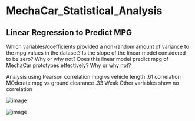 # MechaCar_Statistical_Analysis

## Linear Regression to Predict MPG

Which variables/coefficients provided a non-random amount of variance to the mpg values in the dataset?
Is the slope of the linear model considered to be zero? Why or why not?
Does this linear model predict mpg of MechaCar prototypes effectively? Why or why not?

Analysis using Pearson correlation
mpg vs vehicle length .61 correlation MOderate
mpg vs ground clearance .33 Weak
Other variables show no correlation

![image](https://user-images.githubusercontent.com/104289098/184464331-e163e72e-4dcd-4527-aedd-ae9a7a5a7db7.png)

![image](https://user-images.githubusercontent.com/104289098/184464362-5ee5828b-b1ec-425c-bac5-0eb36de3fcce.png)

